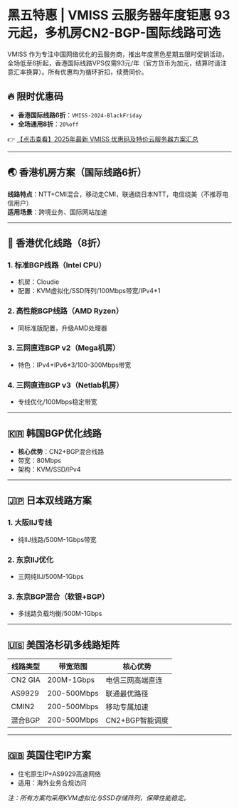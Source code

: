 # 黑五特惠 | VMISS 云服务器年度钜惠 93元起，多机房CN2-BGP-国际线路可选

VMISS 作为专注中国网络优化的云服务商，推出年度黑色星期五限时促销活动，全场低至6折起，香港国际线路VPS仅需93元/年（官方货币为加元，结算时请注意汇率换算）。所有优惠均为循环折扣，续费同价。

## 🔥 限时优惠码
- **香港国际线路6折**：`VMISS-2024-BlackFriday`  
- **全场通用8折**：`20%off`

👉 [【点击查看】2025年最新 VMISS 优惠码及特价云服务器方案汇总](https://bit.ly/Vmiss)

---

## 🌏 香港机房方案（国际线路6折）
**线路特点**：NTT+CMI混合，移动走CMI，联通绕日本NTT，电信绕美（不推荐电信用户）  
**适用场景**：跨境业务、国际网站加速

---

## 🚀 香港优化线路（8折）
### 1. 标准BGP线路（Intel CPU）
- 机房：Cloudie  
- 配置：KVM虚拟化/SSD阵列/100Mbps带宽/IPv4*1  

### 2. 高性能BGP线路（AMD Ryzen）
- 同标准版配置，升级AMD处理器  

### 3. 三网直连BGP v2（Mega机房）
- 特色：IPv4+IPv6*3/100-300Mbps带宽  

### 4. 三网直连BGP v3（Netlab机房）
- 专线优化/100Mbps稳定带宽  

---

## 🇰🇷 韩国BGP优化线路
- **核心优势**：CN2+BGP混合线路  
- 带宽：80Mbps  
- 架构：KVM/SSD/IPv4  

---

## 🇯🇵 日本双线路方案
### 1. 大阪IIJ专线
- 纯IIJ线路/500M-1Gbps带宽  

### 2. 东京IIJ优化
- 三网纯IIJ/500M-1Gbps  

### 3. 东京BGP混合（软银+BGP）
- 多线路负载均衡/500M-1Gbps  

---

## 🇺🇸 美国洛杉矶多线路矩阵
| 线路类型   | 带宽范围   | 核心优势               |
|------------|------------|------------------------|
| CN2 GIA    | 200M-1Gbps | 电信三网高端直连       |
| AS9929     | 200-500Mbps| 联通最优路径           |
| CMIN2      | 200-500Mbps| 移动专属加速           |
| 混合BGP    | 200-500Mbps| CN2+BGP智能调度        |

---

## 🇬🇧 英国住宅IP方案
- 住宅原生IP+AS9929高速网络  
- 适用：海外业务合规访问  

*注：所有方案均采用KVM虚拟化与SSD存储阵列，保障性能稳定。*